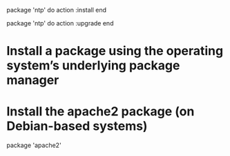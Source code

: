 
package 'ntp' do
  action :install
end

package 'ntp' do 
  action :upgrade
end



# Install a package using the operating system’s underlying package manager

# Install the apache2 package (on Debian-based systems) 
package 'apache2'

